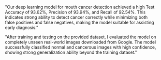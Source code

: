 "Our deep learning model for mouth cancer detection achieved a high Test Accuracy of 93.62%, Precision of 93.94%, and Recall of 92.54%.
This indicates strong ability to detect cancer correctly while minimizing both false positives and false negatives, making the model suitable for assisting early diagnosis."

"After training and testing on the provided dataset, I evaluated the model on completely unseen real-world images downloaded from Google.
The model successfully classified normal and cancerous images with high confidence, showing strong generalization ability beyond the training dataset."
